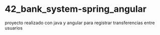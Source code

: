 # 42_bank_system-spring_angular
proyecto realizado con java y angular para registrar transferencias entre usuarios
